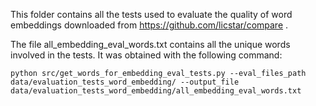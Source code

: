 This folder contains all the tests used to evaluate the quality of word embeddings downloaded from https://github.com/licstar/compare .

The file all_embedding_eval_words.txt contains all the unique words involved in the tests. It was obtained with the following command:

`python src/get_words_for_embedding_eval_tests.py --eval_files_path data/evaluation_tests_word_embedding/ --output_file data/evaluation_tests_word_embedding/all_embedding_eval_words.txt`